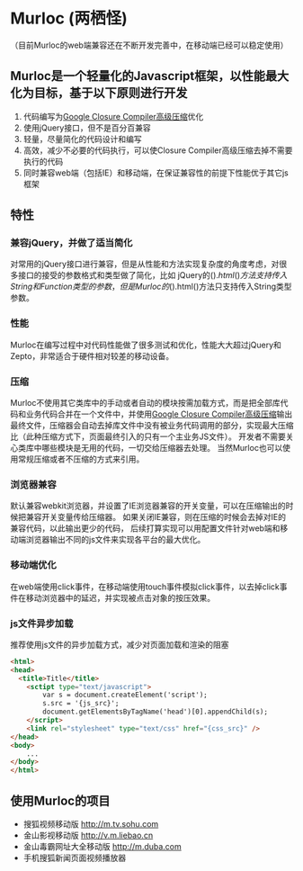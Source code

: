 # Murloc (两栖怪)

（目前Murloc的web端兼容还在不断开发完善中，在移动端已经可以稳定使用）

## Murloc是一个轻量化的Javascript框架，以性能最大化为目标，基于以下原则进行开发

1. 代码编写为[Google Closure Compiler高级压缩](https://developers.google.com/closure/compiler/docs/api-tutorial3)优化
2. 使用jQuery接口，但不是百分百兼容
3. 轻量，尽量简化的代码设计和编写
4. 高效，减少不必要的代码执行，可以使Closure Compiler高级压缩去掉不需要执行的代码
5. 同时兼容web端（包括IE）和移动端，在保证兼容性的前提下性能优于其它js框架

## 特性

### 兼容jQuery，并做了适当简化
对常用的jQuery接口进行兼容，但是从性能和方法实现复杂度的角度考虑，对很多接口的接受的参数格式和类型做了简化，比如
jQuery的$().html()方法支持传入String和Function类型的参数，但是Murloc的$().html()方法只支持传入String类型参数。

### 性能
Murloc在编写过程中对代码性能做了很多测试和优化，性能大大超过jQuery和Zepto，非常适合于硬件相对较差的移动设备。

###  压缩
Murloc不使用其它类库中的手动或者自动的模块按需加载方式，而是把全部库代码和业务代码合并在一个文件中，并使用[Google Closure Compiler高级压缩](https://developers.google.com/closure/compiler/docs/api-tutorial3)输出最终文件，压缩器会自动去掉库文件中没有被业务代码调用的部分，实现最大压缩比（此种压缩方式下，页面最终引入的只有一个主业务JS文件）。
开发者不需要关心类库中哪些模块是无用的代码，一切交给压缩器去处理。
当然Murloc也可以使用常规压缩或者不压缩的方式来引用。

### 浏览器兼容
默认兼容webkit浏览器，并设置了IE浏览器兼容的开关变量，可以在压缩输出的时候把兼容开关变量传给压缩器。
如果关闭IE兼容，则在压缩的时候会去掉对IE的兼容代码，以此输出更少的代码，
后续打算实现可以用配置文件针对web端和移动端浏览器输出不同的js文件来实现各平台的最大优化。

### 移动端优化
在web端使用click事件，在移动端使用touch事件模拟click事件，以去掉click事件在移动浏览器中的延迟，并实现被点击对象的按压效果。

### js文件异步加载
推荐使用js文件的异步加载方式，减少对页面加载和渲染的阻塞

```html
<html>
<head>
  <title>Title</title>
	<sctipt type="text/javascript">
		var s = document.createElement('script');
		s.src = '{js_src}';
		document.getElementsByTagName('head')[0].appendChild(s);
	</script>
	<link rel="stylesheet" type="text/css" href="{css_src}" />
</head>
<body>
	...
</body>
</html>
```

## 使用Murloc的项目
* 搜狐视频移动版 http://m.tv.sohu.com
* 金山影视移动版 http://v.m.liebao.cn
* 金山毒霸网址大全移动版 http://m.duba.com
* 手机搜狐新闻页面视频播放器
